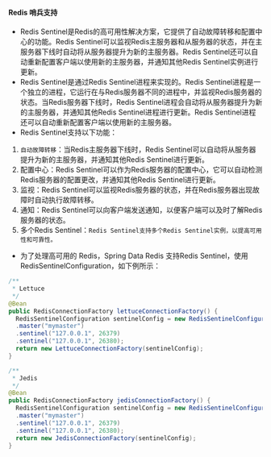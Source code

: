 #### Redis 哨兵支持
* Redis Sentinel是Redis的高可用性解决方案，它提供了自动故障转移和配置中心的功能。Redis Sentinel可以监视Redis主服务器和从服务器的状态，并在主服务器下线时自动将从服务器提升为新的主服务器。Redis Sentinel还可以自动重新配置客户端以使用新的主服务器，并通知其他Redis Sentinel实例进行更新。
* Redis Sentinel是通过Redis Sentinel进程来实现的。Redis Sentinel进程是一个独立的进程，它运行在与Redis服务器不同的进程中，并监视Redis服务器的状态。当Redis服务器下线时，Redis Sentinel进程会自动将从服务器提升为新的主服务器，并通知其他Redis Sentinel进程进行更新。Redis Sentinel进程还可以自动重新配置客户端以使用新的主服务器。
* Redis Sentinel支持以下功能：
1. `自动故障转移`：当Redis主服务器下线时，Redis Sentinel可以自动将从服务器提升为新的主服务器，并通知其他Redis Sentinel进行更新。
2. 配置中心：Redis Sentinel可以作为Redis服务器的配置中心，它可以自动检测Redis服务器的配置更改，并通知其他Redis Sentinel进行更新。
3. 监视：Redis Sentinel可以监视Redis服务器的状态，并在Redis服务器出现故障时自动执行故障转移。
4. 通知：Redis Sentinel可以向客户端发送通知，以便客户端可以及时了解Redis服务器的状态。
5. 多个Redis Sentinel：`Redis Sentinel支持多个Redis Sentinel实例，以提高可用性和可靠性。`


* 为了处理高可用的 Redis，Spring Data Redis 支持Redis Sentinel，使用RedisSentinelConfiguration，如下例所示：
```java
/**
 * Lettuce
 */
@Bean
public RedisConnectionFactory lettuceConnectionFactory() {
  RedisSentinelConfiguration sentinelConfig = new RedisSentinelConfiguration()
  .master("mymaster")
  .sentinel("127.0.0.1", 26379)
  .sentinel("127.0.0.1", 26380);
  return new LettuceConnectionFactory(sentinelConfig);
}
```


```java
/**
 * Jedis
 */
@Bean
public RedisConnectionFactory jedisConnectionFactory() {
  RedisSentinelConfiguration sentinelConfig = new RedisSentinelConfiguration()
  .master("mymaster")
  .sentinel("127.0.0.1", 26379)
  .sentinel("127.0.0.1", 26380);
  return new JedisConnectionFactory(sentinelConfig);
}
```